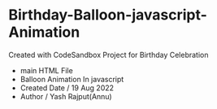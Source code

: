 # Birthday-Balloon-javascript-Animation
Created with CodeSandbox
 Project for Birthday Celebration 

* main HTML File
* Balloon Animation In javascript
* Created Date / 19 Aug 2022
* Author / Yash Rajput(Annu)

